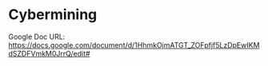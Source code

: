 # Cybermining

Google Doc URL: https://docs.google.com/document/d/1HhmkOjmATGT_ZOFpfjf5LzDpEwIKMdSZDFVmkM0JrrQ/edit#
